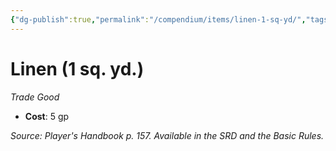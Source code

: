 ```yaml
---
{"dg-publish":true,"permalink":"/compendium/items/linen-1-sq-yd/","tags":["compendium/src/5e/phb","item/gear/trade-good"]}
---
```


# Linen (1 sq. yd.)
*Trade Good*  

- **Cost**: 5 gp

*Source: Player's Handbook p. 157. Available in the SRD and the Basic Rules.*